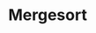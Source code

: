 # Mergesort
[comment]: ![](https://github.com/BillyZhong/cs/raw/master/algorithms/mergesort/mergesort.png)
